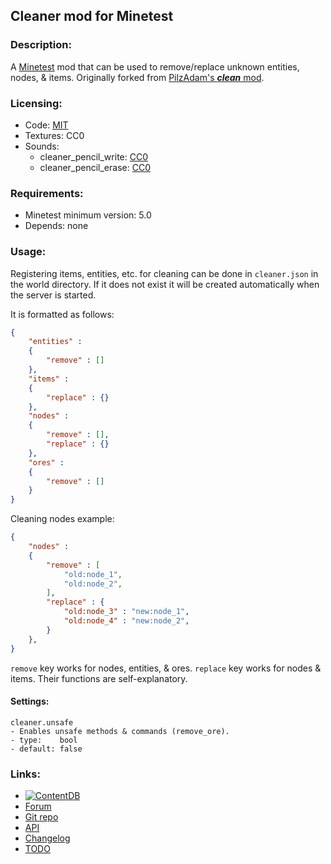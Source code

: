 ## Cleaner mod for Minetest

### Description:

A [Minetest][] mod that can be used to remove/replace unknown entities, nodes, & items. Originally forked from [PilzAdam's ***clean*** mod][f.pilzadam].

### Licensing:

- Code: [MIT](LICENSE.txt)
- Textures: CC0
- Sounds:
	- cleaner_pencil_write: [CC0](https://freesound.org/people/NachtmahrTV/sounds/571800/)
	- cleaner_pencil_erase: [CC0](https://freesound.org/people/damsur/sounds/443241/)

### Requirements:

- Minetest minimum version: 5.0
- Depends: none

### Usage:

Registering items, entities, etc. for cleaning can be done in `cleaner.json` in the world directory. If it does not exist it will be created automatically when the server is started.

It is formatted as follows:
```json
{
	"entities" :
	{
		"remove" : []
	},
	"items" :
	{
		"replace" : {}
	},
	"nodes" :
	{
		"remove" : [],
		"replace" : {}
	},
	"ores" :
	{
		"remove" : []
	}
}
```

Cleaning nodes example:
```json
{
	"nodes" :
	{
		"remove" : [
			"old:node_1",
			"old:node_2",
		],
		"replace" : {
			"old:node_3" : "new:node_1",
			"old:node_4" : "new:node_2",
		}
	},
}
```

`remove` key works for nodes, entities, & ores. `replace` key works for nodes & items. Their functions are self-explanatory.

#### Settings:

```
cleaner.unsafe
- Enables unsafe methods & commands (remove_ore).
- type:    bool
- default: false
```

### Links:

- [![ContentDB](https://content.minetest.net/packages/AntumDeluge/cleaner/shields/title/)][ContentDB]
- [Forum](https://forum.minetest.net/viewtopic.php?t=18381)
- [Git repo](https://github.com/AntumMT/mod-cleaner)
- [API](https://antummt.github.io/mod-cleaner/docs/reference)
- [Changelog](changelog.txt)
- [TODO](TODO.txt)


[Minetest]: http://www.minetest.net/
[f.pilzadam]: https://forum.minetest.net/viewtopic.php?t=2777
[ContentDB]: https://content.minetest.net/packages/AntumDeluge/cleaner/
